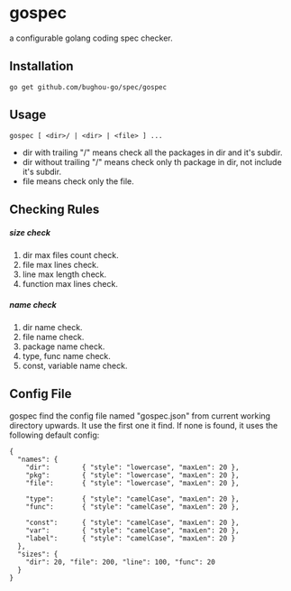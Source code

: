 # gospec
a configurable golang coding spec checker.

## Installation
    go get github.com/bughou-go/spec/gospec

## Usage
    gospec [ <dir>/ | <dir> | <file> ] ...
- dir with trailing "/" means check all the packages in dir and it's subdir.
- dir without trailing "/" means check only th package in dir, not include it's subdir.
- file means check only the file.

## Checking Rules

##### size check
1. dir max files count check.
2. file max lines check.
3. line max length check.
4. function max lines check.


##### name check
1. dir name check.
2. file name check.
3. package name check.
4. type, func name check.
5. const, variable name check.

## Config File
gospec find the config file named "gospec.json" from current working directory upwards. It use the first one it find. If none is found, it uses the following default config:
```
{
  "names": {
    "dir":        { "style": "lowercase", "maxLen": 20 },
    "pkg":        { "style": "lowercase", "maxLen": 20 },
    "file":       { "style": "lowercase", "maxLen": 20 },

    "type":       { "style": "camelCase", "maxLen": 20 },
    "func":       { "style": "camelCase", "maxLen": 20 },

    "const":      { "style": "camelCase", "maxLen": 20 },
    "var":        { "style": "camelCase", "maxLen": 20 },
    "label":      { "style": "camelCase", "maxLen": 20 }
  },
  "sizes": {
    "dir": 20, "file": 200, "line": 100, "func": 20
  }
}
```
